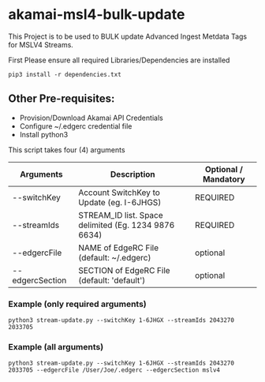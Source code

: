 # akamai-msl4-bulk-update

This Project is to be used to BULK update Advanced Ingest Metdata Tags for
MSLV4 Streams.

First Please ensure all required Libraries/Dependencies are installed 

```
pip3 install -r dependencies.txt
```

## Other Pre-requisites:

* Provision/Download Akamai API Credentials 
* Configure ~/.edgerc credential file
* Install python3

This script takes four (4) arguments

|Arguments | Description |  Optional / Mandatory |
|-----------|------------|-----------------------|
| --switchKey  | Account SwitchKey to Update (eg. I-6JHGS) |  REQUIRED
| --streamIds  | STREAM_ID list. Space delimited (Eg. 1234 9876 6634) | REQUIRED |
| --edgercFile  | NAME of EdgeRC File (default: ~/.edgerc) | optional |
| --edgercSection  | SECTION of EdgeRC File (default: 'default') | optional |


### Example (only required arguments)
```
python3 stream-update.py --switchKey 1-6JHGX --streamIds 2043270 2033705
```
### Example (all arguments)
```
python3 stream-update.py --switchKey 1-6JHGX --streamIds 2043270 2033705 --edgercFile /User/Joe/.edgerc --edgercSection mslv4
```


